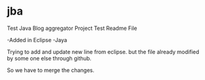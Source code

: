 # jba
Test Java Blog aggregator Project
Test Readme File



-Added in Eclipse
-Jaya

Trying to add and update new line from eclipse. but the file already modified by some one else through github.

So we have to merge the changes.